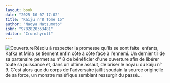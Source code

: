 ```yaml
---
layout: book
date: "2025-10-07 17:02"
title: "Kaiju n°8 Tome 15"
author: "Naoya Matsumoto"
isbn: "9782820353481"
editor: "Crunchyroll"
---
```

![Couverture](/img/9782820353481.jpeg)Résolu à respecter la promesse qu'ils se sont faite  enfants, Kafka et Mina se tiennent enfin côte à côte face à l'ennemi. Un dernier tir de sa partenaire permet au n° 8 de bénéficier d'une ouverture afin de libérer toute sa puissance et, dans un ultime assaut, de briser le noyau du kaiju n° 9. C'est alors que du corps de l'adversaire jaillit soudain la source originelle de sa force, un monstre maléfique semblant ressurgir du passé...